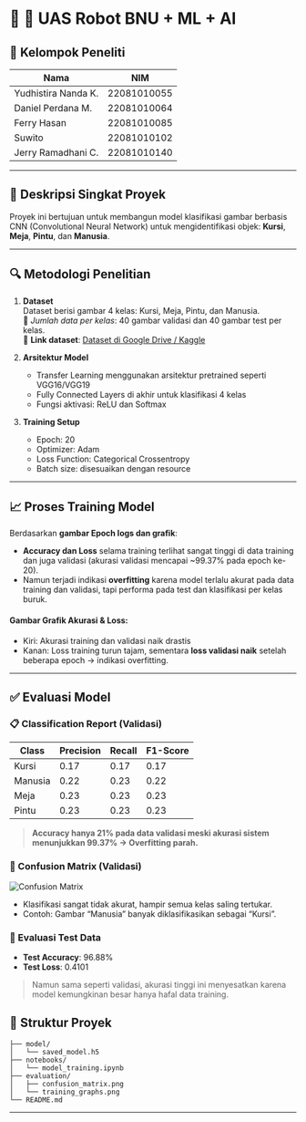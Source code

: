 # 🧠 🤖 UAS Robot BNU + ML + AI
## 👥 Kelompok Peneliti

| Nama                | NIM         |
| ------------------- | ----------- |
| Yudhistira Nanda K. | 22081010055 |
| Daniel Perdana M.   | 22081010064 |
| Ferry Hasan         | 22081010085 |
| Suwito              | 22081010102 |
| Jerry Ramadhani C.  | 22081010140 |

---

## 📌 Deskripsi Singkat Proyek

Proyek ini bertujuan untuk membangun model klasifikasi gambar berbasis CNN (Convolutional Neural Network) untuk mengidentifikasi objek: **Kursi**, **Meja**, **Pintu**, dan **Manusia**.

---

## 🔍 Metodologi Penelitian

1. **Dataset**  
   Dataset berisi gambar 4 kelas: Kursi, Meja, Pintu, dan Manusia.  
   📁 _Jumlah data per kelas_: 40 gambar validasi dan 40 gambar test per kelas.  
   🔗 **Link dataset**: [Dataset di Google Drive / Kaggle](#)

2. **Arsitektur Model**

   - Transfer Learning menggunakan arsitektur pretrained seperti VGG16/VGG19
   - Fully Connected Layers di akhir untuk klasifikasi 4 kelas
   - Fungsi aktivasi: ReLU dan Softmax

3. **Training Setup**
   - Epoch: 20
   - Optimizer: Adam
   - Loss Function: Categorical Crossentropy
   - Batch size: disesuaikan dengan resource

---

## 📈 Proses Training Model

Berdasarkan **gambar Epoch logs dan grafik**:

- **Accuracy dan Loss** selama training terlihat sangat tinggi di data training dan juga validasi (akurasi validasi mencapai ~99.37% pada epoch ke-20).
- Namun terjadi indikasi **overfitting** karena model terlalu akurat pada data training dan validasi, tapi performa pada test dan klasifikasi per kelas buruk.

#### Gambar Grafik Akurasi & Loss:

- Kiri: Akurasi training dan validasi naik drastis
- Kanan: Loss training turun tajam, sementara **loss validasi naik** setelah beberapa epoch → indikasi overfitting.

---

## ✅ Evaluasi Model

### 📋 Classification Report (Validasi)

| Class   | Precision | Recall | F1-Score |
| ------- | --------- | ------ | -------- |
| Kursi   | 0.17      | 0.17   | 0.17     |
| Manusia | 0.22      | 0.23   | 0.22     |
| Meja    | 0.23      | 0.23   | 0.23     |
| Pintu   | 0.23      | 0.23   | 0.23     |

> **Accuracy hanya 21% pada data validasi meski akurasi sistem menunjukkan 99.37% → Overfitting parah.**

### 🧾 Confusion Matrix (Validasi)

![Confusion Matrix](path_to_confusion_matrix.png)

- Klasifikasi sangat tidak akurat, hampir semua kelas saling tertukar.
- Contoh: Gambar “Manusia” banyak diklasifikasikan sebagai “Kursi”.

### 🧪 Evaluasi Test Data

- **Test Accuracy**: 96.88%
- **Test Loss**: 0.4101

> Namun sama seperti validasi, akurasi tinggi ini menyesatkan karena model kemungkinan besar hanya hafal data training.

## 📂 Struktur Proyek

```
├── model/
│   └── saved_model.h5
├── notebooks/
│   └── model_training.ipynb
├── evaluation/
│   ├── confusion_matrix.png
│   └── training_graphs.png
└── README.md
```

---
